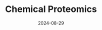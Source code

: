 ---
title: "Chemical Proteomics"
collection: publications
permalink: /publications/2009-10-01-paper-title-number-1
excerpt: 'In situ photolabeling and TMT-based proteomic analysis of Probe Targets'
date: 2024-08-29
#venue: 'Preprint'
#slidesurl: #'http://academicpages.github.io/files/slides1.pdf'
paperurl: 'https://hanigan-lab.org/Protocols/Proteomics/Chemical_Proteomic_Protocols.docx"'
#citation: 'Thomas W. Hanigan, Junichiro Takaya, Haoxin Li, Jarret R. Remsberg, Verena Albert, J.C. Ducom, Christopher M. Joslyn, Scott C Henderson, Kathryn S Spencer, Sabrina Barbas, Melissa A Dix, Kim Masuda, Enrique Saez, Kenji Sasaki, Christopher G. Parker, Benjamin F. Cravatt. Small Molecule Inhibitors of Complex IV Induce Imbalanced Pyrimidine Expansion in OXA1L Variant Cells. In-Preparation (2023)..'
---